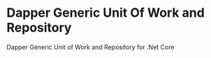 # Dapper Generic Unit Of Work and Repository
Dapper Generic Unit of Work and Repository for .Net Core

